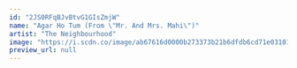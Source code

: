 ```yaml
---
id: "2JS0RFqBJvBtvG1GIsZmjW"
name: "Agar Ho Tum (From \"Mr. And Mrs. Mahi\")"
artist: "The Neighbourhood"
image: "https://i.scdn.co/image/ab67616d0000b273373b21b6dfdb6cd71e03101f"
preview_url: null
---
```

